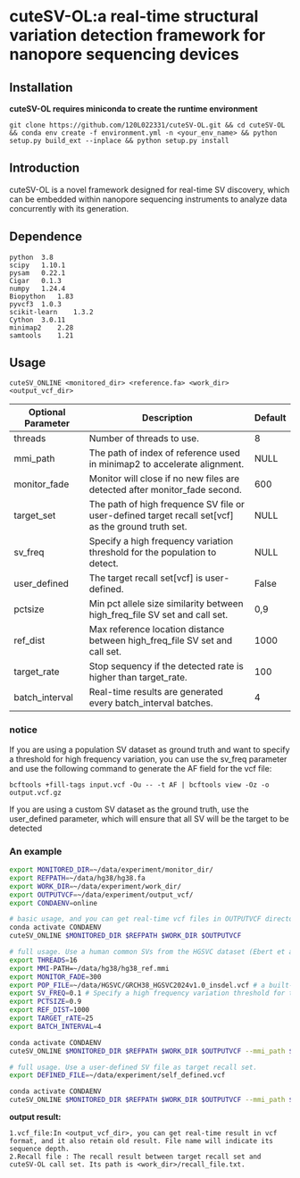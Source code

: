 # cuteSV-OL:a real-time structural variation detection framework for nanopore sequencing devices

## Installation

**cuteSV-OL requires miniconda to create the runtime environment**

```
git clone https://github.com/120L022331/cuteSV-OL.git && cd cuteSV-OL && conda env create -f environment.yml -n <your_env_name> && python setup.py build_ext --inplace && python setup.py install
```

## Introduction

cuteSV-OL is a novel framework designed for real-time SV discovery, which can be embedded within nanopore sequencing instruments to analyze data concurrently with its generation.

## Dependence

```
python  3.8
scipy   1.10.1
pysam   0.22.1
Cigar   0.1.3
numpy   1.24.4
Biopython   1.83
pyvcf3  1.0.3
scikit-learn    1.3.2
Cython  3.0.11
minimap2    2.28
samtools    1.21
```

## Usage

```
cuteSV_ONLINE <monitored_dir> <reference.fa> <work_dir> <output_vcf_dir> 
```

| Optional Parameter | Description                                                  | Default |
| ------------------ | ------------------------------------------------------------ | ------- |
| threads            | Number of threads to use.                                    | 8       |
| mmi_path           | The path of index of reference used in minimap2 to accelerate alignment. | NULL    |
| monitor_fade       | Monitor will close if no new files are detected after monitor_fade second. | 600     |
| target_set         | The path of high frequence SV file or user-defined target recall set[vcf] as the ground truth set. | NULL    |
| sv_freq            | Specify a high frequency variation threshold for the population to detect. | NULL    |
| user_defined       | The target recall set[vcf] is user-defined.                  | False   |
| pctsize            | Min pct allele size similarity between high_freq_file SV set and call set. | 0,9     |
| ref_dist           | Max reference location distance between high_freq_file SV set and call set. | 1000    |
| target_rate        | Stop sequency if the detected rate is higher than target_rate. | 100     |
| batch_interval     | Real-time results are generated every batch_interval batches. | 4       |

### **notice**

If you are using a population SV dataset as ground truth and want to specify a threshold for high frequency variation, you can use the sv_freq parameter and use the following command to generate the AF field for the vcf file:

```
bcftools +fill-tags input.vcf -Ou -- -t AF | bcftools view -Oz -o output.vcf.gz
```

If you are using a custom SV dataset as the ground truth, use the user_defined parameter, which will ensure that all SV will be the target to be detected

### **An example**

```bash
export MONITORED_DIR=~/data/experiment/monitor_dir/
export REFPATH=~/data/hg38/hg38.fa
export WORK_DIR=~/data/experiment/work_dir/
export OUTPUTVCF=~/data/experiment/output_vcf/
export CONDAENV=online

# basic usage, and you can get real-time vcf files in OUTPUTVCF directory.
conda activate CONDAENV
cuteSV_ONLINE $MONITORED_DIR $REFPATH $WORK_DIR $OUTPUTVCF

# full usage. Use a human common SVs from the HGSVC dataset (Ebert et al. 2021) as the ground truth.
export THREADS=16
export MMI-PATH=~/data/hg38/hg38_ref.mmi 
export MONITOR_FADE=300 
export POP_FILE=~/data/HGSVC/GRCH38_HGSVC2024v1.0_insdel.vcf # a built-in population SV file in src/data, you can also defined target recall set in vcf format.
export SV_FREQ=0.1 # Specify a high frequency variation threshold for the population to detect. Don't use it if use a self-defined target set as the ground truth.
export PCTSIZE=0.9
export REF_DIST=1000
export TARGET_rATE=25
export BATCH_INTERVAL=4

conda activate CONDAENV
cuteSV_ONLINE $MONITORED_DIR $REFPATH $WORK_DIR $OUTPUTVCF --mmi_path $MMI-PATH --threads $THREADS --monitor_fade $MONITOR_FADE --target_set $POP_FILE --sv_freq $SV_FREQ --pctsize $PCTSIZE --ref_dist $REF_DIST --target_rate $TARGET_rATE --batch_interval $BATCH_INTERVAL

# full usage. Use a user-defined SV file as target recall set.
export DEFINED_FILE=~/data/experiment/self_defined.vcf

conda activate CONDAENV
cuteSV_ONLINE $MONITORED_DIR $REFPATH $WORK_DIR $OUTPUTVCF --mmi_path $MMI-PATH --threads $THREADS --monitor_fade $MONITOR_FADE --target_set $DEFINED_FILE --user_defined --pctsize $PCTSIZE --ref_dist $REF_DIST --target_rate $TARGET_rATE --batch_interval $BATCH_INTERVAL
```

**output result:**

```
1.vcf_file:In <output_vcf_dir>, you can get real-time result in vcf format, and it also retain old result. File name will indicate its sequence depth.
2.Recall file : The recall result between target recall set and cuteSV-OL call set. Its path is <work_dir>/recall_file.txt.
```